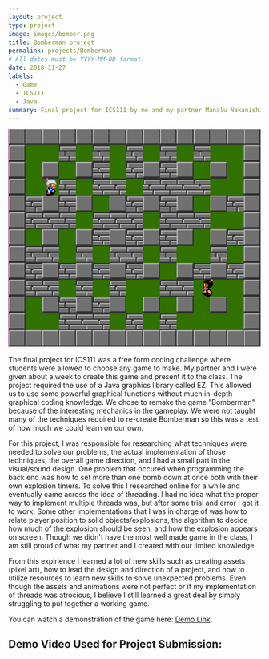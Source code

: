 ```yaml
---
layout: project
type: project
image: images/bomber.png
title: Bomberman project
permalink: projects/Bomberman
# All dates must be YYYY-MM-DD format!
date: 2018-11-27
labels:
  - Game
  - ICS111
  - Java
summary: Final project for ICS111 by me and my partner Manalu Nakanishi.  A primitive Bomberman style game developed using the EZ library.
---
```


<img class="ui medium right floated rounded image" src="../images/bomber2.png">

The final project for ICS111 was a free form coding challenge where students were allowed to choose any game to make.  My partner and I were given about a week to create this game and present it to the class.  The project required the use of a Java graphics library called EZ.  This allowed us to use some powerful graphical functions without much in-depth graphical coding knowledge.  We chose to remake the game "Bomberman" because of the interesting mechanics in the gameplay.  We were not taught many of the techniques required to re-create Bomberman so this was a test of how much we could learn on our own.

For this project, I was responsible for researching what techniques were needed to solve our problems, the actual implementation of those techniques, the overall game direction, and I had a small part in the visual/sound design.  One problem that occured when programming the back end was how to set more than one bomb down at once both with their own explosion timers.  To solve this I researched online for a while and eventually came across the idea of threading.  I had no idea what the proper way to implement multiple threads was, but after some trial and error I got it to work.  Some other implementations that I was in charge of was how to relate player position to solid objects/explosions, the algorithm to decide how much of the explosion should be seen, and how the explosion appears on screen.  Though we didn't have the most well made game in the class, I am still proud of what my partner and I created with our limited knowledge.

From this expirience I learned a lot of new skills such as creating assets (pixel art), how to lead the design and direction of a project, and how to utilize resources to learn new skills to solve unexpected problems.  Even though the assets and animations were not perfect or if my implementation of threads was atrocious, I believe I still learned a great deal by simply struggling to put together a working game. 

You can watch a demonstration of the game here: [Demo Link](https://www.youtube.com/watch?v=Az70m4X7Eu8).
## Demo Video Used for Project Submission:
<div class="ui embed" data-source="youtube" data-id="Az70m4X7Eu8"></div>

